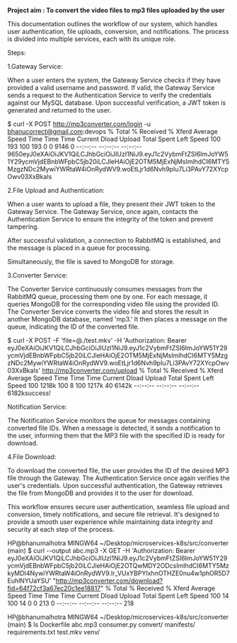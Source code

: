 **Project aim : To convert the video files to mp3 files uploaded by the user** 

This documentation outlines the workflow of our system, which handles user authentication, file uploads, conversion, and notifications. The process is divided into multiple services, each with its unique role.

Steps:

1.Gateway Service:

When a user enters the system, the Gateway Service checks if they have provided a valid username and password.
If valid, the Gateway Service sends a request to the Authentication Service to verify the credentials against our MySQL database.
Upon successful verification, a JWT token is generated and returned to the user.


$ curl -X POST http://mp3converter.com/login -u bhanucorrect@gmail.com:devops                                                                                   % Total    % Received % Xferd  Average Speed   Time    Time     Time  Current
                                 Dload  Upload   Total   Spent    Left  Speed
100   193  100   193    0     0   9146      0 --:--:-- --:--:-- --:--:--  9650eyJ0eXAiOiJKV1QiLCJhbGciOiJIUzI1NiJ9.eyJ1c2VybmFtZSI6ImJoYW51Y29ycmVjdEBnbWFpbC5jb20iLCJleHAiOjE2OTM5MjExNjMsImlhdCI6MTY5MzgzNDc2MywiYWRtaW4iOnRydWV9.woEtLjr1d6Nvh9pIu7Li3PAvY72XYcpOwv03XxBkaIs


2.File Upload and Authentication:

When a user wants to upload a file, they present their JWT token to the Gateway Service.
The Gateway Service, once again, contacts the Authentication Service to ensure the integrity of the token and prevent tampering.

After successful validation, a connection to RabbitMQ is established, and the message is placed in a queue for processing.

Simultaneously, the file is saved to MongoDB for storage.


3.Converter Service:

The Converter Service continuously consumes messages from the RabbitMQ queue, processing them one by one.
For each message, it queries MongoDB for the corresponding video file using the provided ID.
The Converter Service converts the video file and stores the result in another MongoDB database, named 'mp3.'
It then places a message on the queue, indicating the ID of the converted file.

$ curl -X POST -F 'file=@./test.mkv' -H 'Authorization: Bearer eyJ0eXAiOiJKV1QiLCJhbGciOiJIUzI1NiJ9.eyJ1c2VybmFtZSI6ImJoYW51Y29ycmVjdEBnbWFpbC5jb20iLCJleHAiOjE2OTM5MjExNjMsImlhdCI6MTY5MzgzNDc2MywiYWRtaW4iOnRydWV9.woEtLjr1d6Nvh9pIu7Li3PAvY72XYcpOwv03XxBkaIs' http://mp3converter.com/upload
  % Total    % Received % Xferd  Average Speed   Time    Time     Time  Current
                                 Dload  Upload   Total   Spent    Left  Speed
100 1218k  100     8  100 1217k     40  6142k --:--:-- --:--:-- --:--:-- 6182ksuccess!



Notification Service:

The Notification Service monitors the queue for messages containing converted file IDs.
When a message is detected, it sends a notification to the user, informing them that the MP3 file with the specified ID is ready for download.


4.File Download:

To download the converted file, the user provides the ID of the desired MP3 file through the Gateway.
The Authentication Service once again verifies the user's credentials.
Upon successful authentication, the Gateway retrieves the file from MongoDB and provides it to the user for download.

This workflow ensures secure user authentication, seamless file upload and conversion, timely notifications, and secure file retrieval. It's designed to provide a smooth user experience while maintaining data integrity and security at each step of the process.


HP@bhanumalhotra MINGW64 ~/Desktop/microservices-k8s/src/converter (main)
$ curl --output abc.mp3 -X GET -H 'Authorization: Bearer  eyJ0eXAiOiJKV1QiLCJhbGciOiJIUzI1NiJ9.eyJ1c2VybmFtZSI6ImJoYW51Y29ycmVjdEBnbWFpbC5jb20iLCJleHAiOjE2OTQwMDY2ODcsImlhdCI6MTY5MzkyMDI4NywiYWRtaW4iOnRydWV9.Ir_VUxYBPYIxhnOTHZE0nu4w1phOR5D7EuhlNYUaYSU' "http://mp3converter.com/download?fid=64f72cf3a67ec20c1ee18817"  % Total    % Received % Xferd  Average Speed   Time    Time     Time  Current
                                 Dload  Upload   Total   Spent    Left  Speed
100    14  100    14    0     0    213      0 --:--:-- --:--:-- --:--:--   218

HP@bhanumalhotra MINGW64 ~/Desktop/microservices-k8s/src/converter (main)
$ ls
Dockerfile  abc.mp3  consumer.py  convert/  manifests/  requirements.txt  test.mkv  venv/